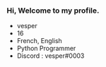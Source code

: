 ### Hi, Welcome to my profile.

- vesper
- 16
- French, English
- Python Programmer
- Discord : vesper#0003

